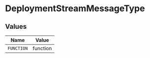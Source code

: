 # DeploymentStreamMessageType


## Values

| Name       | Value      |
| ---------- | ---------- |
| `FUNCTION` | function   |